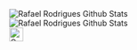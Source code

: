 <img align="center" alt="Rafael Rodrigues Github Stats" src="https://github-readme-stats.vercel.app/api?username=rafael-rm&show_icons=true&theme=github_dark&count_private=true"/>
<br>
<img align="center" alt="Rafael Rodrigues Github Stats" src="https://github-readme-stats.vercel.app/api/top-langs/?username=rafael-rm&theme=github_dark"/>
<br>
<img align="center" title="C" alt="C" width="25px" src="https://cdn.jsdelivr.net/gh/devicons/devicon/icons/c/c-plain.svg"/>
